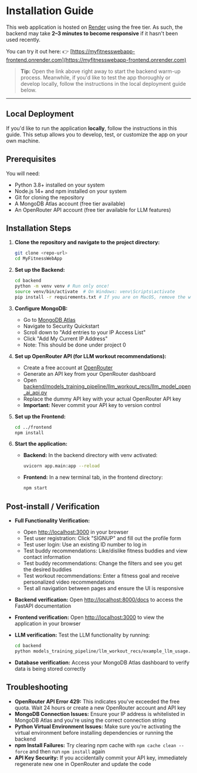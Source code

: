 # Installation Guide

This web application is hosted on [Render](https://render.com) using the free tier. As such, the backend may take **2–3 minutes to become responsive** if it hasn't been used recently.

You can try it out here:
👉 [https://myfitnesswebapp-frontend.onrender.com](https://myfitnesswebapp-frontend.onrender.com)

> **Tip:** Open the link above right away to start the backend warm-up process. Meanwhile, if you'd like to test the app thoroughly or develop locally, follow the instructions in the local deployment guide below.

---

## Local Deployment

If you'd like to run the application **locally**, follow the instructions in this guide. This setup allows you to develop, test, or customize the app on your own machine.


## Prerequisites

You will need:
* Python 3.8+ installed on your system
* Node.js 14+ and npm installed on your system
* Git for cloning the repository
* A MongoDB Atlas account (free tier available)
* An OpenRouter API account (free tier available for LLM features)

## Installation Steps

1. **Clone the repository and navigate to the project directory:**
   ```bash
   git clone <repo-url>
   cd MyFitnessWebApp
   ```

2. **Set up the Backend:**
   ```bash
   cd backend
   python -m venv venv # Run only once!
   source venv/bin/activate  # On Windows: venv\Scripts\activate
   pip install -r requirements.txt # If you are on MacOS, remove the winkerberos line from requirements.txt before running this command.
   ```

3. **Configure MongoDB:**
   - Go to [MongoDB Atlas](https://cloud.mongodb.com/v2/67e6b4e83a7e692ce4f84747#/setup/access)
   - Navigate to Security Quickstart
   - Scroll down to "Add entries to your IP Access List"
   - Click "Add My Current IP Address"
   - Note: This should be done under project 0

4. **Set up OpenRouter API (for LLM workout recommendations):**
   - Create a free account at [OpenRouter](https://openrouter.ai/)
   - Generate an API key from your OpenRouter dashboard
   - Open [backend/models_training_pipeline/llm_workout_recs/llm_model_open_ai_api.py](backend/models_training_pipeline/llm_workout_recs/llm_model_open_ai_api.py)
   - Replace the dummy API key with your actual OpenRouter API key
   - **Important:** Never commit your API key to version control

5. **Set up the Frontend:**
   ```bash
   cd ../frontend
   npm install
   ```

6. **Start the application:**
   - **Backend:** In the backend directory with venv activated:
     ```bash
     uvicorn app.main:app --reload
     ```
   - **Frontend:** In a new terminal tab, in the frontend directory:
     ```bash
     npm start
     ```

## Post‑install / Verification

* **Full Functionality Verification:** 
  - Open [http://localhost:3000](http://localhost:3000) in your browser
  - Test user registration: Click "SIGNUP" and fill out the profile form
  - Test user login: Use an existing ID number to log in
  - Test buddy recommendations: Like/dislike fitness buddies and view contact information
  - Test buddy recommendations: Change the filters and see you get the desired buddies
  - Test workout recommendations: Enter a fitness goal and receive personalized video recommendations
  - Test all navigation between pages and ensure the UI is responsive

* **Backend verification:** Open [http://localhost:8000/docs](http://localhost:8000/docs) to access the FastAPI documentation
* **Frontend verification:** Open [http://localhost:3000](http://localhost:3000) to view the application in your browser
* **LLM verification:** Test the LLM functionality by running:
  ```bash
  cd backend
  python models_training_pipeline/llm_workout_recs/example_llm_usage.py
  ```
* **Database verification:** Access your MongoDB Atlas dashboard to verify data is being stored correctly


## Troubleshooting

* **OpenRouter API Error 429:** This indicates you've exceeded the free quota. Wait 24 hours or create a new OpenRouter account and API key
* **MongoDB Connection Issues:** Ensure your IP address is whitelisted in MongoDB Atlas and you're using the correct connection string
* **Python Virtual Environment Issues:** Make sure you're activating the virtual environment before installing dependencies or running the backend
* **npm Install Failures:** Try clearing npm cache with `npm cache clean --force` and then run `npm install` again
* **API Key Security:** If you accidentally commit your API key, immediately regenerate new one in OpenRouter and update the code


